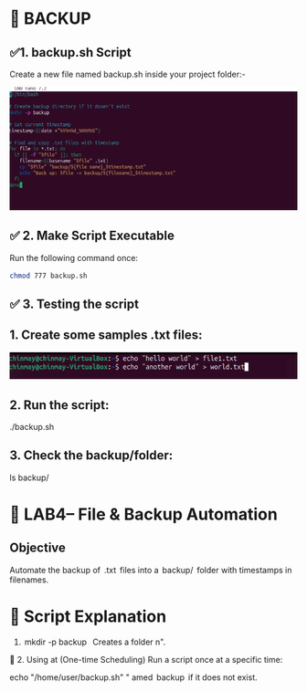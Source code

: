 # 📌 BACKUP

## ✅1. backup.sh Script

Create a new file named backup.sh inside your project folder:-

![alt text](SS13.png)

## ✅ 2. Make Script Executable

Run the following command once:
```bash
chmod 777 backup.sh
```
## ✅ 3. Testing the script

## 1. Create some samples .txt files:

![alt text](SS14.png)

## 2. Run the script:
./backup.sh

## 3. Check the backup/folder:
ls backup/

# 🔧 LAB4– File & Backup Automation

## Objective

Automate the backup of  .txt  files into a  backup/  folder with timestamps in filenames.

# 🔧 Script Explanation

1.  mkdir -p backup
 
Creates a folder n".

🔹 2. Using at (One-time Scheduling) Run a script once at a specific time:

echo "/home/user/backup.sh" " amed  backup  if it does not exist.


